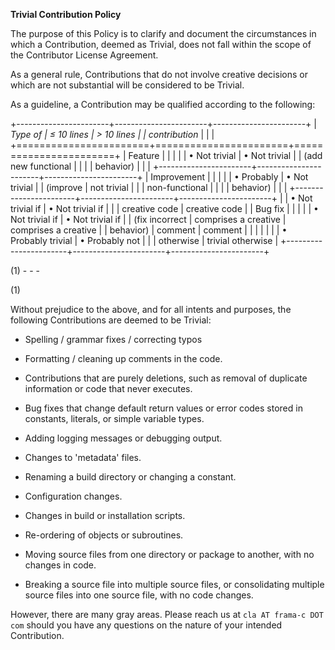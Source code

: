 **Trivial Contribution Policy**

The purpose of this Policy is to clarify and document the circumstances
in which a Contribution, deemed as Trivial, does not fall within the
scope of the Contributor License Agreement.

As a general rule, Contributions that do not involve creative decisions
or which are not substantial will be considered to be Trivial.

As a guideline, a Contribution may be qualified according to the
following:

+-----------------------+-----------------------+-----------------------+
| *Type of              | *≤ 10 lines*          | *\> 10 lines*         |
| contribution*         |                       |                       |
+=======================+=======================+=======================+
| Feature               |                       |                       |
|                       | • Not trivial         | • Not trivial         |
| (add new functional   |                       |                       |
| behavior)             |                       |                       |
+-----------------------+-----------------------+-----------------------+
| Improvement           |                       |                       |
|                       | • Probably            | • Not trivial         |
| (improve              |   not trivial         |                       |
| non-functional        |                       |                       |
| behavior)             |                       |                       |
+-----------------------+-----------------------+-----------------------+
|                       | • Not trivial if      | • Not trivial if      |
|                       | creative code         | creative code         |
| Bug fix               |                       |                       |
|                       | • Not trivial if      | • Not trivial if      |
| (fix incorrect        | comprises a creative  | comprises a creative  |
| behavior)             | comment               | comment               |
|                       |                       |                       |
|                       | • Probably trivial    | • Probably not        |
|                       | otherwise             | trivial otherwise     |
+-----------------------+-----------------------+-----------------------+

(1) -   -   -   

<!-- -->

(1) 

Without prejudice to the above, and for all intents and purposes, the
following Contributions are deemed to be Trivial:

-   Spelling / grammar fixes / correcting typos

-   Formatting / cleaning up comments in the code.

-   Contributions that are purely deletions, such as removal of
    duplicate information or code that never executes.

-   Bug fixes that change default return values or error codes stored in
    constants, literals, or simple variable types.

-   Adding logging messages or debugging output.

-   Changes to 'metadata' files.

-   Renaming a build directory or changing a constant.

-   Configuration changes.

-   Changes in build or installation scripts.

-   Re-ordering of objects or subroutines.

-   Moving source files from one directory or package to another, with
    no changes in code.

-   Breaking a source file into multiple source files, or consolidating
    multiple source files into one source file, with no code changes.

However, there are many gray areas. Please reach us at `cla AT frama-c DOT com`
should you have any questions on the nature of your
intended Contribution.
